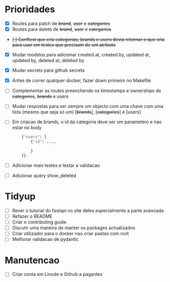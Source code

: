 # Prioridades

- [x] Routes para patch de ~~brand~~, ~~user~~ e ~~categories~~
- [x] Routes para delete de ~~brand~~, ~~user~~ e ~~categories~~
- ~~[ ] Conftest que cria categorias, brands e users devia retornar o que cria para usar em testes que precisam de um atributo~~
- [x] Mudar modelos para adicionar created at, created by, updated at, updated by, deleted at, deleted by
- [x] Mudar secrets para github secrets
- [x] Antes de correr qualquer docker, fazer down primeiro no Makefile
- [ ] Complementar as routes preenchendo os timestamps e ownerships de ~~categories~~, ~~brands~~ e users
- [ ] Mudar respostas para ser sempre um objecto com uma chave com uma lista (mesmo que seja só um) [~~brands~~], [~~categories~~] e [users]
- [ ] Em criacao de brands, o id da categoria deve ser um parametero e nao estar no body

  ```python
      {"users": [
          {"id": ...,

          }
      ]}
  ```

- [ ] Adicionar mais testes e testar a validacao
- [ ] Adicionar query show_deleted

# Tidyup

- [ ] Rever o tutorial do fastapi no site deles especialmente a parte avancada
- [ ] Refazer o README
- [ ] Criar o contributing guide
- [ ] Discutir uma maneira de manter os packages actualizados
- [ ] Criar utilizador para o docker nao criar pastas com root
- [ ] Melhorar validacao de pydantic

# Manutencao

- [ ] Criar conta em Linode e Github a pagantes
